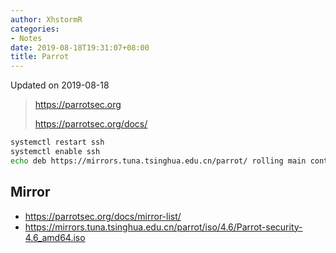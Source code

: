 ```yaml
---
author: XhstormR
categories:
- Notes
date: 2019-08-18T19:31:07+08:00
title: Parrot
---
```


<!--more-->

Updated on 2019-08-18

> https://parrotsec.org
>
> https://parrotsec.org/docs/

```bash
systemctl restart ssh
systemctl enable ssh
echo deb https://mirrors.tuna.tsinghua.edu.cn/parrot/ rolling main contrib non-free > /etc/apt/sources.list.d/parrot.list
```

## Mirror
* https://parrotsec.org/docs/mirror-list/
* https://mirrors.tuna.tsinghua.edu.cn/parrot/iso/4.6/Parrot-security-4.6_amd64.iso
